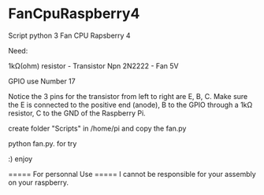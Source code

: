 # FanCpuRaspberry4
Script python 3 Fan CPU Rapsberry 4


Need:

1kΩ(ohm) resistor -
Transistor Npn 2N2222 -
Fan 5V 

GPIO use Number 17 


Notice the 3 pins for the transistor from left to right are E, B, C. Make sure the E is connected to the positive end (anode), B to the GPIO through a 1kΩ resistor, C to the GND of the Raspberry Pi.


create folder "Scripts" in /home/pi and copy the fan.py

python fan.py. for try 

:) enjoy 



===== For personnal Use ===== I cannot be responsible for your assembly on your raspberry.
